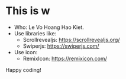 # This is w

- Who: Le Vo Hoang Hao Kiet.
- Use libraries like:
    + Scrollrevealjs: https://scrollrevealjs.org/
    + Swiperjs: https://swiperjs.com/
- Use icon: 
    + RemixIcon: https://remixicon.com/

Happy coding!